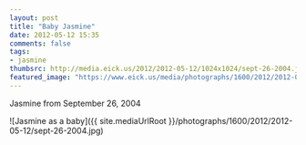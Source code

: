 ```yaml
---
layout: post
title: "Baby Jasmine"
date: 2012-05-12 15:35
comments: false
tags: 
- jasmine
thumbsrc: http://media.eick.us/2012/2012-05-12/1024x1024/sept-26-2004.jpg
featured_image: "https://www.eick.us/media/photographs/1600/2012/2012-05-12/sept-26-2004.jpg"
---
```

Jasmine from September 26, 2004



![Jasmine as a baby]({{ site.mediaUrlRoot }}/photographs/1600/2012/2012-05-12/sept-26-2004.jpg)

